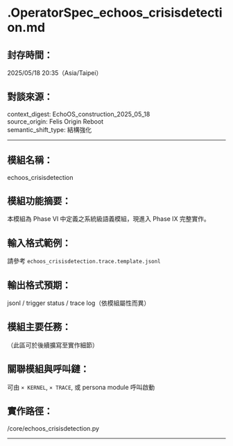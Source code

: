 
# .OperatorSpec_echoos_crisisdetection.md

## 封存時間：
2025/05/18 20:35（Asia/Taipei）

## 對談來源：
context_digest: EchoOS_construction_2025_05_18  
source_origin: Felis Origin Reboot  
semantic_shift_type: 結構強化

---

## 模組名稱：
echoos_crisisdetection

## 模組功能摘要：
本模組為 Phase VI 中定義之系統級語義模組，現進入 Phase IX 完整實作。

## 輸入格式範例：
請參考 `echoos_crisisdetection.trace.template.jsonl`

## 輸出格式預期：
jsonl / trigger status / trace log（依模組屬性而異）

## 模組主要任務：
（此區可於後續擴寫至實作細節）

## 關聯模組與呼叫鏈：
可由 `× KERNEL`, `× TRACE`, 或 persona module 呼叫啟動

## 實作路徑：
/core/echoos_crisisdetection.py

---
